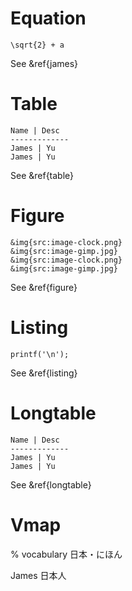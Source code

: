 


# Equation

~~~equation{label:james}
\sqrt{2} + a
~~~

See &ref{james}

# Table

~~~table{label:table}
Name | Desc
-------------
James | Yu
James | Yu
~~~

See &ref{table}

# Figure

~~~figure{n:4;label:figure}
&img{src:image-clock.png}
&img{src:image-gimp.jpg}
&img{src:image-clock.png}
&img{src:image-gimp.jpg}
~~~

See &ref{figure}

# Listing

~~~listing{label:listing}
printf('\n');
~~~

See &ref{listing}

# Longtable

~~~table{long;label:longtable}
Name | Desc
-------------
James | Yu
James | Yu
~~~

See &ref{longtable}

# Vmap

% vocabulary
  日本・にほん

James 日本人


